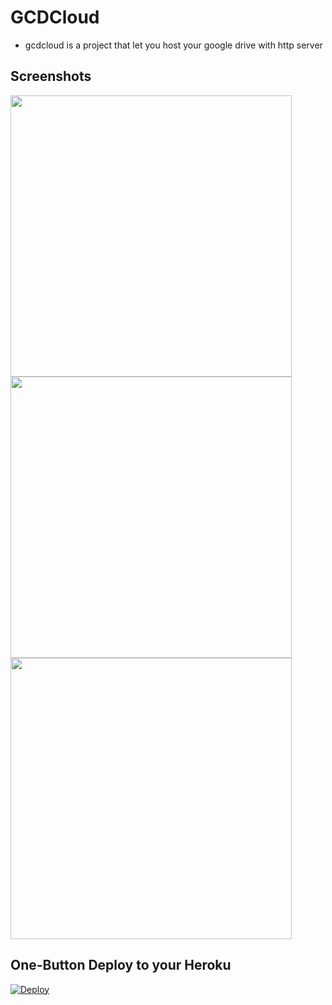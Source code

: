 # GCDCloud
* gcdcloud is a project that let you host your google drive with http server
## Screenshots
<img src="https://user-images.githubusercontent.com/12500621/163120062-2fcc7bbc-4d7a-45f2-be11-354d78787b84.png" width="450">
<img src="https://user-images.githubusercontent.com/12500621/163120079-0cdf969d-9044-4ade-87dd-ef550563ae0a.png" width="450">
<img src="https://user-images.githubusercontent.com/12500621/163120039-0a0c9cdf-e2c8-471b-ac3d-15a31d36d3f6.png" width="450">

## One-Button Deploy to your Heroku 
[![Deploy](https://www.herokucdn.com/deploy/button.svg)](https://heroku.com/deploy)
